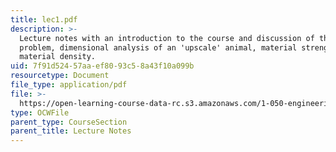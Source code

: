 ```yaml
---
title: lec1.pdf
description: >-
  Lecture notes with an introduction to the course and discussion of the Galileo
  problem, dimensional analysis of an 'upscale' animal, material strength, and
  material density.
uid: 7f91d524-57aa-ef80-93c5-8a43f10a099b
resourcetype: Document
file_type: application/pdf
file: >-
  https://open-learning-course-data-rc.s3.amazonaws.com/1-050-engineering-mechanics-i-fall-2007/7f91d52457aaef8093c58a43f10a099b_lec1.pdf
type: OCWFile
parent_type: CourseSection
parent_title: Lecture Notes
---
```


